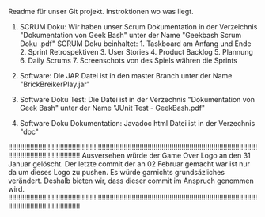 Readme für unser Git projekt. Instroktionen wo was liegt.

1. SCRUM Doku: Wir haben unser Scrum Dokumentation in der Verzeichnis "Dokumentation von Geek Bash" unter der Name "Geekbash Scrum Doku .pdf"
    SCRUM Doku beinhaltet: 
        1. Taskboard am Anfang und Ende
        2. Sprint Retrospektiven
        3. User Stories
        4. Product Backlog
        5. Plannung
        6. Daily Scrums
        7. Screenschots von des Spiels währen die Sprints

2. Software: DIe JAR Datei ist in den master Branch unter der Name "BrickBreikerPlay.jar"

3. Software Doku Test: Die Datei ist in der Verzechnis "Dokumentation von Geek Bash" unter der Name "JUnit Test - GeekBash.pdf"

4. Software Doku Dokumentation: Javadoc html Datei ist in der Verzechnis "doc"

!!!!!!!!!!!!!!!!!!!!!!!!!!!!!!!!!!!!!!!!!!!!!!!!!!!!!!!!!!!!!!!!!!!!!!!!!!!!!!!!!!!!!!!!!!!!!!!!!!!!!!!!!!!!!!!!!!!!!!!!!!!!!!!!!!!!!!!!!!!!!!!!!!!!!!!!!!!!!!!!!
    Ausversehen würde der Game Over Logo an den 31 Januar gelöscht. Der letzte commit der an 02 Februar gemacht war ist nur da um dieses Logo zu pushen.
    Es würde garnichts grundsäzliches verändert. Deshalb bieten wir, dass dieser commit im Anspruch genommen wird. 
!!!!!!!!!!!!!!!!!!!!!!!!!!!!!!!!!!!!!!!!!!!!!!!!!!!!!!!!!!!!!!!!!!!!!!!!!!!!!!!!!!!!!!!!!!!!!!!!!!!!!!!!!!!!!!!!!!!!!!!!!!!!!!!!!!!!!!!!!!!!!!!!!!!!!!!!!!!!!!!!!
    